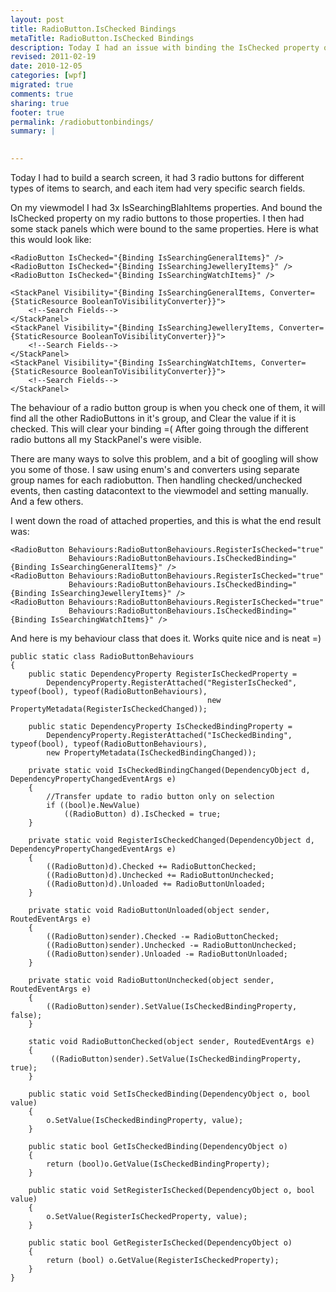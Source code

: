 ```yaml
---
layout: post
title: RadioButton.IsChecked Bindings
metaTitle: RadioButton.IsChecked Bindings
description: Today I had an issue with binding the IsChecked property of a radio button, and my bindings were being cleared. This is my solution.
revised: 2011-02-19
date: 2010-12-05
categories: [wpf]
migrated: true
comments: true
sharing: true
footer: true
permalink: /radiobuttonbindings/
summary: | 
  

---
```

Today I had to build a search screen, it had 3 radio buttons for different types of items to search, and each item had very specific search fields.

On my viewmodel I had 3x IsSearchingBlahItems properties. And bound the IsChecked property on my radio buttons to those properties. I then had some stack panels which were bound to the same properties. Here is what this would look like:

    <RadioButton IsChecked="{Binding IsSearchingGeneralItems}" /> 
    <RadioButton IsChecked="{Binding IsSearchingJewelleryItems}" /> 
    <RadioButton IsChecked="{Binding IsSearchingWatchItems}" /> 

    <StackPanel Visibility="{Binding IsSearchingGeneralItems, Converter={StaticResource BooleanToVisibilityConverter}}">
        <!--Search Fields-->
    </StackPanel>
    <StackPanel Visibility="{Binding IsSearchingJewelleryItems, Converter={StaticResource BooleanToVisibilityConverter}}">
        <!--Search Fields-->
    </StackPanel>
    <StackPanel Visibility="{Binding IsSearchingWatchItems, Converter={StaticResource BooleanToVisibilityConverter}}">
        <!--Search Fields-->
    </StackPanel>

The behaviour of a radio button group is when you check one of them, it will find all the other RadioButtons in it's group, and Clear the value if it is checked. This will clear your binding =( After going through the different radio buttons all my StackPanel's were visible.

There are many ways to solve this problem, and a bit of googling will show you some of those. I saw using enum's and converters using separate group names for each radiobutton. Then handling checked/unchecked events, then casting datacontext to the viewmodel and setting manually. And a few others.

I went down the road of attached properties, and this is what the end result was:

    <RadioButton Behaviours:RadioButtonBehaviours.RegisterIsChecked="true"
                 Behaviours:RadioButtonBehaviours.IsCheckedBinding="{Binding IsSearchingGeneralItems}" /> 
    <RadioButton Behaviours:RadioButtonBehaviours.RegisterIsChecked="true"
                 Behaviours:RadioButtonBehaviours.IsCheckedBinding="{Binding IsSearchingJewelleryItems}" /> 
    <RadioButton Behaviours:RadioButtonBehaviours.RegisterIsChecked="true"
                 Behaviours:RadioButtonBehaviours.IsCheckedBinding="{Binding IsSearchingWatchItems}" /> 

And here is my behaviour class that does it. Works quite nice and is neat =)

    public static class RadioButtonBehaviours
    {
        public static DependencyProperty RegisterIsCheckedProperty =
            DependencyProperty.RegisterAttached("RegisterIsChecked", typeof(bool), typeof(RadioButtonBehaviours),
                                                new PropertyMetadata(RegisterIsCheckedChanged));

        public static DependencyProperty IsCheckedBindingProperty =
            DependencyProperty.RegisterAttached("IsCheckedBinding", typeof(bool), typeof(RadioButtonBehaviours), 
            new PropertyMetadata(IsCheckedBindingChanged));

        private static void IsCheckedBindingChanged(DependencyObject d, DependencyPropertyChangedEventArgs e)
        {
            //Transfer update to radio button only on selection
            if ((bool)e.NewValue)
                ((RadioButton) d).IsChecked = true;
        }

        private static void RegisterIsCheckedChanged(DependencyObject d, DependencyPropertyChangedEventArgs e)
        {
            ((RadioButton)d).Checked += RadioButtonChecked;
            ((RadioButton)d).Unchecked += RadioButtonUnchecked;
            ((RadioButton)d).Unloaded += RadioButtonUnloaded;
        }

        private static void RadioButtonUnloaded(object sender, RoutedEventArgs e)
        {
            ((RadioButton)sender).Checked -= RadioButtonChecked;
            ((RadioButton)sender).Unchecked -= RadioButtonUnchecked;
            ((RadioButton)sender).Unloaded -= RadioButtonUnloaded;
        }

        private static void RadioButtonUnchecked(object sender, RoutedEventArgs e)
        {
            ((RadioButton)sender).SetValue(IsCheckedBindingProperty, false);             
        }

        static void RadioButtonChecked(object sender, RoutedEventArgs e)
        {
             ((RadioButton)sender).SetValue(IsCheckedBindingProperty, true);
        }

        public static void SetIsCheckedBinding(DependencyObject o, bool value)
        {
            o.SetValue(IsCheckedBindingProperty, value);
        }

        public static bool GetIsCheckedBinding(DependencyObject o)
        {
            return (bool)o.GetValue(IsCheckedBindingProperty);
        }

        public static void SetRegisterIsChecked(DependencyObject o, bool value)
        {
            o.SetValue(RegisterIsCheckedProperty, value);
        }

        public static bool GetRegisterIsChecked(DependencyObject o)
        {
            return (bool) o.GetValue(RegisterIsCheckedProperty);
        }
    }